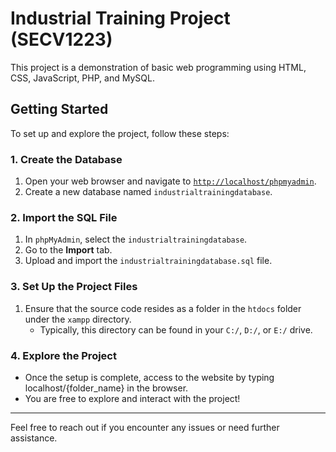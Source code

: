 # Industrial Training Project (SECV1223)

This project is a demonstration of basic web programming using HTML, CSS, JavaScript, PHP, and MySQL.

## Getting Started

To set up and explore the project, follow these steps:

### 1. Create the Database
1. Open your web browser and navigate to [`http://localhost/phpmyadmin`](http://localhost/phpmyadmin).
2. Create a new database named `industrialtrainingdatabase`.

### 2. Import the SQL File
1. In `phpMyAdmin`, select the `industrialtrainingdatabase`.
2. Go to the **Import** tab.
3. Upload and import the `industrialtrainingdatabase.sql` file.

### 3. Set Up the Project Files
1. Ensure that the source code resides as a folder in the `htdocs` folder under the `xampp` directory.
   - Typically, this directory can be found in your `C:/`, `D:/`, or `E:/` drive.

### 4. Explore the Project
- Once the setup is complete, access to the website by typing localhost/{folder_name} in the browser.
- You are free to explore and interact with the project!

---

Feel free to reach out if you encounter any issues or need further assistance.
